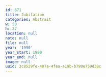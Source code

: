 ```yaml
---
id: 671
title: Jubilation
categories: Abstrait
w: 50
h: 27
location: null
note: null
file: null
year: '1990'
year_start: 1990
year_end: null
image: null
uuid: 3c8529fe-407a-4fea-a19b-b790e759d38c
---
```


